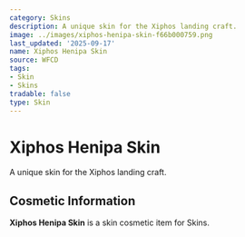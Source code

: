 ```yaml
---
category: Skins
description: A unique skin for the Xiphos landing craft.
image: ../images/xiphos-henipa-skin-f66b000759.png
last_updated: '2025-09-17'
name: Xiphos Henipa Skin
source: WFCD
tags:
- Skin
- Skins
tradable: false
type: Skin
---
```


# Xiphos Henipa Skin

A unique skin for the Xiphos landing craft.

## Cosmetic Information

**Xiphos Henipa Skin** is a skin cosmetic item for Skins.

